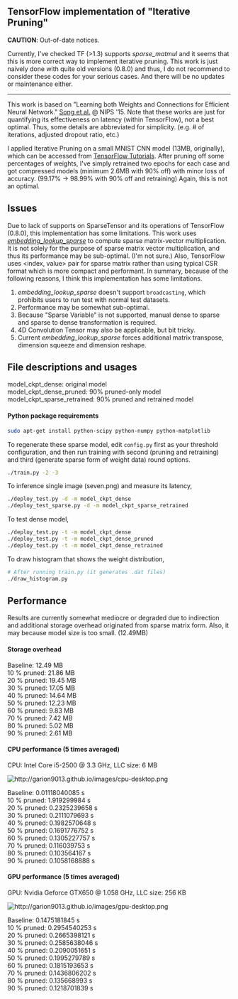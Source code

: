 ## TensorFlow implementation of "Iterative Pruning"

**CAUTION**: Out-of-date notices.

Currently, I've checked TF (>1.3) supports *sparse_matmul* and it seems that this is
more correct way to implement iterative pruning. This work is just naively done with quite old
versions (0.8.0) and thus, I do not recommend to consider these codes for your serious cases. And there will be no updates or maintenance either.

---

This work is based on "Learning both Weights and Connections for Efficient
Neural Network." [Song et al.](http://arxiv.org/pdf/1506.02626v3.pdf) @ NIPS '15.
Note that these works are just for quantifying its effectiveness on latency (within TensorFlow),
not a best optimal. Thus, some details are abbreviated for simplicity. (e.g. # of iterations, adjusted dropout ratio, etc.)

I applied Iterative Pruning on a small MNIST CNN model (13MB, originally), which can be
accessed from [TensorFlow Tutorials](https://www.tensorflow.org/versions/r0.8/tutorials/mnist/pros/index.html).
After pruning off some percentages of weights, I've simply retrained two epochs for
each case and got compressed models (minimum 2.6MB with 90% off) with minor loss of accuracy.
(99.17% -> 98.99% with 90% off and retraining) Again, this is not an optimal.

## Issues

Due to lack of supports on SparseTensor and its operations of TensorFlow (0.8.0),
this implementation has some limitations. This work uses [*embedding_lookup_sparse*](https://www.tensorflow.org/versions/r0.8/api_docs/python/nn.html#embedding_lookup_sparse) to compute sparse matrix-vector multiplication.
It is not solely for the purpose of sparse matrix vector multiplication, and thus its performance may be sub-optimal. (I'm not sure.)
Also, TensorFlow uses \<index, value\> pair for sparse matrix rather than
using typical CSR format which is more compact and performant.
In summary, because of the following reasons, I think this implementation has some limitations.

1. *embedding_lookup_sparse* doesn't support ```broadcasting```, which prohibits users to run test with normal test datasets.
2. Performance may be somewhat sub-optimal.
3. Because "Sparse Variable" is not supported, manual dense to sparse and sparse to dense transformation is required.
4. 4D Convolution Tensor may also be applicable, but bit tricky.
5. Current *embedding_lookup_sparse* forces additional matrix transpose, dimension squeeze and dimension reshape.

## File descriptions and usages

model_ckpt_dense: original model<br>
model_ckpt_dense_pruned: 90% pruned-only model<br>
model_ckpt_sparse_retrained: 90% pruned and retrained model<br>

#### Python package requirements
```bash
sudo apt-get install python-scipy python-numpy python-matplotlib
```

To regenerate these sparse model, edit ```config.py``` first as your threshold configuration,
and then run training with second (pruning and retraining) and third (generate sparse form of weight data) round options.

```bash
./train.py -2 -3
```

To inference single image (seven.png) and measure its latency,

```bash
./deploy_test.py -d -m model_ckpt_dense
./deploy_test_sparse.py -d -m model_ckpt_sparse_retrained
```

To test dense model,

```bash
./deploy_test.py -t -m model_ckpt_dense
./deploy_test.py -t -m model_ckpt_dense_pruned
./deploy_test.py -t -m model_ckpt_dense_retrained
```

To draw histogram that shows the weight distribution,

```bash
# After running train.py (it generates .dat files)
./draw_histogram.py
```

## Performance
Results are currently somewhat mediocre or degraded due to indirection and additional storage overhead originated from sparse matrix form.
Also, it may because model size is too small. (12.49MB)

#### Storage overhead
Baseline: 12.49 MB<br>
10 % pruned: 21.86 MB<br>
20 % pruned: 19.45 MB<br>
30 % pruned: 17.05 MB<br>
40 % pruned: 14.64 MB<br>
50 % pruned: 12.23 MB<br>
60 % pruned: 9.83 MB<br>
70 % pruned: 7.42 MB<br>
80 % pruned: 5.02 MB<br>
90 % pruned: 2.61 MB<br>

#### CPU performance (5 times averaged)
CPU: Intel Core i5-2500 @ 3.3 GHz,
LLC size: 6 MB

<img src=http://garion9013.github.io/images/cpu-desktop.png alt=http://garion9013.github.io/images/cpu-desktop.png>

Baseline: 0.01118040085 s<br>
10 % pruned: 1.919299984   s<br>
20 % pruned: 0.2325239658  s<br>
30 % pruned: 0.2111079693  s<br>
40 % pruned: 0.1982570648  s<br>
50 % pruned: 0.1691776752  s<br>
60 % pruned: 0.1305227757  s<br>
70 % pruned: 0.116039753   s<br>
80 % pruned: 0.103564167   s<br>
90 % pruned: 0.1058168888  s<br>

#### GPU performance (5 times averaged)
GPU: Nvidia Geforce GTX650 @ 1.058 GHz,
LLC size: 256 KB

<img src=http://garion9013.github.io/images/gpu-desktop.png alt=http://garion9013.github.io/images/gpu-desktop.png>

Baseline: 0.1475181845 s<br>
10 % pruned: 0.2954540253 s<br>
20 % pruned: 0.2665398121 s<br>
30 % pruned: 0.2585638046 s<br>
40 % pruned: 0.2090051651 s<br>
50 % pruned: 0.1995279789 s<br>
60 % pruned: 0.1815193653 s<br>
70 % pruned: 0.1436806202 s<br>
80 % pruned: 0.135668993  s<br>
90 % pruned: 0.1218701839 s<br>








